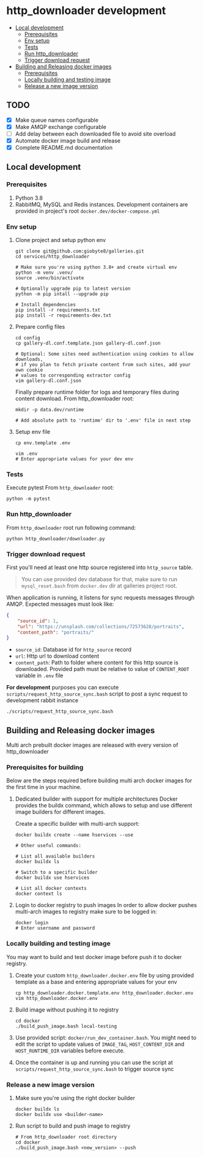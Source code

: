 # http_downloader development

- [Local development](#local-development)
   - [Prerequisites](#prerequisites)
   - [Env setup](#env-setup)
   - [Tests](#tests)
   - [Run http_downloader](#run-httpdownloader)
   - [Trigger download request](#trigger-download-request)
- [Building and Releasing docker images](#building-and-releasing-docker-images)
   - [Prerequisites](#prerequisites-for-building)
   - [Locally building and testing image](#locally-building-and-testing-image)
   - [Release a new image version](#release-a-new-image-version)


## TODO
- [x] Make queue names configurable
- [x] Make AMQP exchange configurable
- [ ] Add delay between each downloaded file to avoid site overload
- [x] Automate docker image build and release
- [x] Complete README.md documentation

## Local development

### Prerequisites

1. Python 3.8
2. RabbitMQ, MySQL and Redis instances.
   Development containers are provided in project's root
   `docker.dev/docker-compose.yml`

### Env setup
1. Clone project and setup python env
   ```shell
   git clone git@github.com:giobyte8/galleries.git
   cd services/http_downloader

   # Make sure you're using python 3.8+ and create virtual env
   python -m venv .venv/
   source .venv/bin/activate

   # Optionally upgrade pip to latest version
   python -m pip intall --upgrade pip

   # Install dependencies
   pip install -r requirements.txt
   pip install -r requirements-dev.txt
   ```
2. Prepare config files
   ```shell
   cd config
   cp gallery-dl.conf.template.json gallery-dl.conf.json

   # Optional: Some sites need authentication using cookies to allow downloads,
   # if you plan to fetch private content from such sites, add your own cookie
   # values to corresponding extractor config
   vim gallery-dl.conf.json
   ```

   Finally prepare runtime folder for logs and temporary files during content
   download. From http_downloader root:
   ```shell
   mkdir -p data.dev/runtime

   # Add absolute path to 'runtime' dir to '.env' file in next step
   ```

3. Setup env file
   ```shell
   cp env.template .env

   vim .env
   # Enter appropriate values for your dev env
   ```

### Tests
Execute pytest From `http_downloader` root:
```shell
python -m pytest
```

### Run http_downloader
From `http_downloader` root run following command:

```shell
python http_downloader/downloader.py
```

### Trigger download request
First you'll need at least one http source registered into `http_source` table.

> You can use provided dev database for that, make sure to run
> `mysql_reset.bash` from `docker.dev` dir at galleries project root.

When application is running, it listens for sync requests messages through
AMQP. Expected messages must look like:

```json
{
    "source_id": 1,
    "url": "https://unsplash.com/collections/72573628/portraits",
    "content_path": "portraits/"
}
```

- `source_id`: Database id for `http_source` record
- `url`: Http url to download content
- `content_path`: Path to folder where content for this http source is
  downloaded. Provided path must be relative to value of `CONTENT_ROOT`
  variable in `.env` file

**For development** purposes you can execute
`scripts/request_http_source_sync.bash` script to post a sync request to
development rabbit instance

```shell
./scripts/request_http_source_sync.bash
```

## Building and Releasing docker images
Multi arch prebuilt docker images are released with every version of http_downloader

### Prerequisites for building
Below are the steps required before building multi arch docker images for the
first time in your machine.

1. Dedicated builder with support for multiple architectures
   Docker provides the buildx command, which allows to setup and use different
   image builders for different images.

   Create a specific builder with multi-arch support:
   ```shell
   docker buildx create --name hservices --use

   # Other useful commands:

   # List all available builders
   docker buildx ls

   # Switch to a specific builder
   docker buildx use hservices

   # List all docker contexts
   docker context ls
   ```

2. Login to docker registry to push images
   In order to allow docker pushes multi-arch images to registry make sure
   to be logged in:

   ```shell
   docker login
   # Enter username and password
   ```

### Locally building and testing image
You may want to build and test docker image before push it to docker registry.

1. Create your custom `http_downloader.docker.env` file by using provided
   template as a base and entering appropriate values for your env

   ```shell
   cp http_downloader.docker.template.env http_downloader.docker.env
   vim http_downloader.docker.env
   ```
2. Build image without pushing it to registry
   ```shell
   cd docker
   ./build_push_image.bash local-testing
   ```
3. Use provided script: `docker/run_dev_container.bash`. You might need to edit
   the script to update values of `IMAGE_TAG`, `HOST_CONTENT_DIR` and
   `HOST_RUNTIME_DIR` variables before execute.
4. Once the container is up and running you can use the script at
   `scripts/request_http_source_sync.bash` to trigger source sync

### Release a new image version

1. Make sure you're using the right docker builder
   ```shell
   docker buildx ls
   docker buildx use <builder-name>
   ```
2. Run script to build and push image to registry
   ```shell
   # From http_downloader root directory
   cd docker
   ./build_push_image.bash <new_version> --push
   ```
